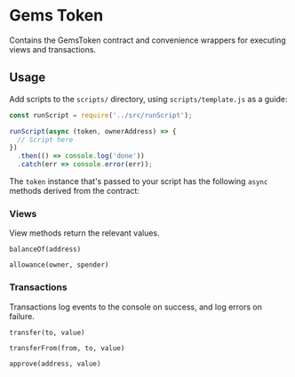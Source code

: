 # Gems Token

Contains the GemsToken contract and convenience wrappers for executing views and transactions.

## Usage

Add scripts to the `scripts/` directory, using `scripts/template.js` as a guide:

```javascript
const runScript = require('../src/runScript');

runScript(async (token, ownerAddress) => {
  // Script here
})
  .then(() => console.log('done'))
  .catch(err => console.error(err));
```

The `token` instance that's passed to your script has the following `async` methods derived from the contract:

### Views

View methods return the relevant values.

```
balanceOf(address)

allowance(owner, spender)
```

### Transactions

Transactions log events to the console on success, and log errors on failure.

```
transfer(to, value)

transferFrom(from, to, value)

approve(address, value)
```
